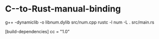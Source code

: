 # C--to-Rust-manual-binding

g++ -dynamiclib -o libnum.dylib src/num.cpp
rustc -l num -L . src/main.rs


[build-dependencies]
cc = "1.0"
